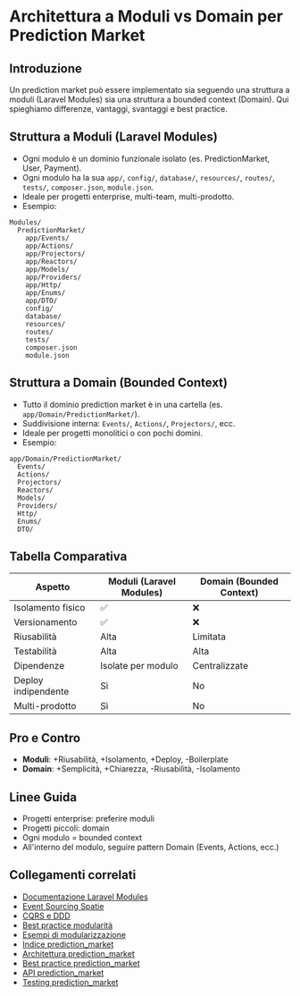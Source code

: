 # Architettura a Moduli vs Domain per Prediction Market

## Introduzione
Un prediction market può essere implementato sia seguendo una struttura a moduli (Laravel Modules) sia una struttura a bounded context (Domain). Qui spieghiamo differenze, vantaggi, svantaggi e best practice.

## Struttura a Moduli (Laravel Modules)
- Ogni modulo è un dominio funzionale isolato (es. PredictionMarket, User, Payment).
- Ogni modulo ha la sua `app/`, `config/`, `database/`, `resources/`, `routes/`, `tests/`, `composer.json`, `module.json`.
- Ideale per progetti enterprise, multi-team, multi-prodotto.
- Esempio:
```
Modules/
  PredictionMarket/
    app/Events/
    app/Actions/
    app/Projectors/
    app/Reactors/
    app/Models/
    app/Providers/
    app/Http/
    app/Enums/
    app/DTO/
    config/
    database/
    resources/
    routes/
    tests/
    composer.json
    module.json
```

## Struttura a Domain (Bounded Context)
- Tutto il dominio prediction market è in una cartella (es. `app/Domain/PredictionMarket/`).
- Suddivisione interna: `Events/`, `Actions/`, `Projectors/`, ecc.
- Ideale per progetti monolitici o con pochi domini.
- Esempio:
```
app/Domain/PredictionMarket/
  Events/
  Actions/
  Projectors/
  Reactors/
  Models/
  Providers/
  Http/
  Enums/
  DTO/
```

## Tabella Comparativa
| Aspetto                | Moduli (Laravel Modules)         | Domain (Bounded Context)         |
|------------------------|----------------------------------|----------------------------------|
| Isolamento fisico      | ✅                               | ❌                               |
| Versionamento          | ✅                               | ❌                               |
| Riusabilità            | Alta                             | Limitata                         |
| Testabilità            | Alta                             | Alta                             |
| Dipendenze             | Isolate per modulo               | Centralizzate                    |
| Deploy indipendente    | Sì                               | No                               |
| Multi-prodotto         | Sì                               | No                               |

## Pro e Contro
- **Moduli**: +Riusabilità, +Isolamento, +Deploy, -Boilerplate
- **Domain**: +Semplicità, +Chiarezza, -Riusabilità, -Isolamento

## Linee Guida
- Progetti enterprise: preferire moduli
- Progetti piccoli: domain
- Ogni modulo = bounded context
- All'interno del modulo, seguire pattern Domain (Events, Actions, ecc.)

## Collegamenti correlati
- [Documentazione Laravel Modules](https://laravelmodules.com/docs/12/getting-started/introduction)
- [Event Sourcing Spatie](https://spatie.be/docs/laravel-event-sourcing)
- [CQRS e DDD](https://martinfowler.com/bliki/CQRS.html)
- [Best practice modularità](https://laravelmodules.com/docs/12/basic-usage/creating-a-module)
- [Esempi di modularizzazione](https://github.com/nWidart/laravel-modules)
- [Indice prediction_market](./README.md)
- [Architettura prediction_market](./02_architettura.md)
- [Best practice prediction_market](./04_best_practice.md)
- [API prediction_market](./06_api.md)
- [Testing prediction_market](./07_test.md) 
